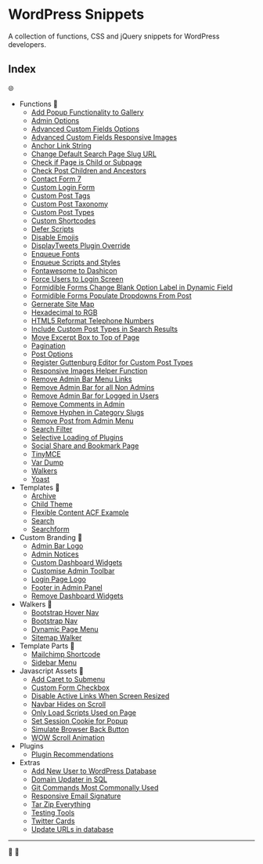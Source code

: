 # WordPress Snippets

A collection of functions, CSS and jQuery snippets for WordPress developers.

## Index
:globe_with_meridians:
- Functions :file_folder:
    - [Add Popup Functionality to Gallery](functions/add-popup-functionality-to-gallery.md)
    - [Admin Options](functions/admin-options.md)
    - [Advanced Custom Fields Options](functions/advanced-custom-fields-options.md)
    - [Advanced Custom Fields Responsive Images](functions/advanced-custom-fields-responsive-images.md)
    - [Anchor Link String](functions/anchor-link-string.md)
    - [Change Default Search Page Slug URL](change-default-search-page-slug-url.md)
    - [Check if Page is Child or Subpage](functions/check-if-page-is-child-or-subpage.md)
    - [Check Post Children and Ancestors](functions/check-post-children-and-ancestors.md)
    - [Contact Form 7](functions/contact-form-7.md)
    - [Custom Login Form](functions/custom-login-form.md)
    - [Custom Post Tags](custom-post-tags.md)
    - [Custom Post Taxonomy](functions/custom-post-taxonomy.md)
    - [Custom Post Types](functions/custom-post-types.md)
    - [Custom Shortcodes](functions/custom-shortcodes.md)
    - [Defer Scripts](functions/defer-scripts.md)
    - [Disable Emojis](functions/disable-emojis.md)
    - [DisplayTweets Plugin Override](functions/displaytweets-plugin-override.md)
    - [Enqueue Fonts](functions/enqueue-fonts.md)
    - [Enqueue Scripts and Styles](functions/enqueue-scripts-and-styles.md)
    - [Fontawesome to Dashicon](functions/fontawesome-to-dashicon.md)
    - [Force Users to Login Screen](functions/force-users-to-login-screen.md)
    - [Formidible Forms Change Blank Option Label in Dynamic Field](functions/formidible-forms-change-blank-option-label-in-dynamic-field.md)
    - [Formidible Forms Populate Dropdowns From Post](functions/formidible-forms-populate-dropdowns-from-post.md)
    - [Gernerate Site Map](functions/generate-site-map.md)
    - [Hexadecimal to RGB](functions/hexadecimal-to-RGB.md)
    - [HTML5 Reformat Telephone Numbers](functions/html5-reformat-telephone-numbers.md)
    - [Include Custom Post Types in Search Results](functions/include-custom-post-types-in-search-results.md)
    - [Move Excerpt Box to Top of Page](functions/move-excerpt-box-to-top-of-page.md)
    - [Pagination](functions/pagination.md)
    - [Post Options](functions/post-options.md)
    - [Register Guttenburg Editor for Custom Post Types](functions/register-guttenburg-editor-for-custom-post-types.md)
    - [Responsive Images Helper Function](functions/responsive-images-helper-function.md)
    - [Remove Admin Bar Menu Links](functions/remove-admin-bar-menu-links.md)
    - [Remove Admin Bar for all Non Admins](functions/remove-admin-bar-for-all-non-admins.md)
    - [Remove Admin Bar for Logged in Users](functions/remove-admin-bar-for-logged-in-users.md)
    - [Remove Comments in Admin](functions/remove-comments-in-admin.md)
    - [Remove Hyphen in Category Slugs](functions/remove-hyphen-in-category-slugs.md)
    - [Remove Post from Admin Menu](functions/remove-post-from-admin-menu.md)
    - [Search Filter](functions/search-filter.md)
    - [Selective Loading of Plugins](functions/selective-loading-of-plugins.md)
    - [Social Share and Bookmark Page](functions/social-share-and-bookmark-page.md)
    - [TinyMCE](functions/tiny-mce.md)
    - [Var Dump](functions/var-dump.md)
    - [Walkers](functions/walkers.md)
    - [Yoast](functions/yoast.md)
- Templates :file_folder:
    - [Archive](templates/archive.md)
    - [Child Theme](templates/child-theme.md)
    - [Flexible Content ACF Example](templates/flexible-content-acf-example.md)
    - [Search](templates/search.md)
    - [Searchform](templates/searchform.md)
- Custom Branding :open_file_folder:
    - [Admin Bar Logo](templates/custom-branding/admin-bar-logo.md)
    - [Admin Notices](templates/custom-branding/admin-notices.md)
    - [Custom Dashboard Widgets](templates/custom-branding/custom-dashboard-widgets.md)
    - [Customise Admin Toolbar](templates/custom-branding/customise-admin-toolbar.md)
    - [Login Page Logo](templates/custom-branding/login-page-logo.md)
    - [Footer in Admin Panel](templates/custom-branding/footer-in-admin-panel.md)
    - [Remove Dashboard Widgets](templates/custom-branding/remove-dashboard-widgets.md)
- Walkers :open_file_folder:
    - [Bootstrap Hover Nav](templates/walkers/bootstrap-hover-nav.md)
    - [Bootstrap Nav](templates/walkers/bootstrap-nav.md)
    - [Dynamic Page Menu](templates/walkers/dynamic-page-menu.md)
    - [Sitemap Walker](templates/walkers/sitemap-walker.md)
- Template Parts :open_file_folder:
    - [Mailchimp Shortcode](templates/template-parts/mailchimp-shortcode.md)
    - [Sidebar Menu](templates/template-parts/sidebar-menu.md)
- Javascript Assets :open_file_folder:
    - [Add Caret to Submenu](core/assets/js/add-caret-to-submenu.md)
    - [Custom Form Checkbox](core/assets/js/custom-form-checkbox.md)
    - [Disable Active Links When Screen Resized](disable-active-links-when-screen-resized.md)
    - [Navbar Hides on Scroll](core/assets/js/navbar-hides-on-scroll.md)
    - [Only Load Scripts Used on Page](core/assets/js/only-load-scripts-used-on-page.md)
    - [Set Session Cookie for Popup](core/assets/js/set-session-cookie-for-popup.md)
    - [Simulate Browser Back Button](core/assets/js/simulate-browser-back-button.md)
    - [WOW Scroll Animation](core/assets/js/wow-scroll-animation.md)
- Plugins
    - [Plugin Recommendations](plugins/plugin-recommendations.md)
- Extras
    - [Add New User to WordPress Database](extras/add-new-user-to-wordpress-database.md)
    - [Domain Updater in SQL](extras/domain-updater.md)
    - [Git Commands Most Commonally Used](extras/git-commands-most-commonally-used.md)
    - [Responsive Email Signature](extras/responsive-email-signature.md)
    - [Tar Zip Everything](extras/tar-zip-everything.md)
    - [Testing Tools](extras/testing-tools.md)
    - [Twitter Cards](extras/twitter-cards.md)
    - [Update URLs in database](extras/update-urls-in-database.md)

---

:game_die: :honey_pot: